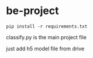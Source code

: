 # be-project

```
pip install -r requirements.txt
```

classify.py is the main project file

just add h5 model file from drive
